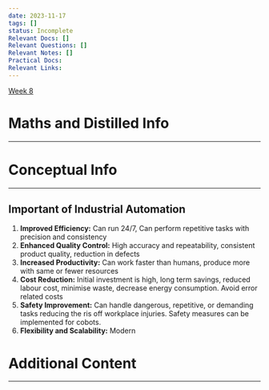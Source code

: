 ```yaml
---
date: 2023-11-17
tags: []
status: Incomplete
Relevant Docs: []
Relevant Questions: []
Relevant Notes: []
Practical Docs: 
Relevant Links:
---
```

[Week 8](Attachments/Week%208%20Lecture%20Workshop-1.pdf)
# Maths and Distilled Info
---




# Conceptual Info
---

## Important of Industrial Automation
1. **Improved Efficiency:** Can run 24/7, Can perform repetitive tasks with precision and consistency
2. **Enhanced Quality Control:** High accuracy and repeatability, consistent product quality, reduction in defects
3. **Increased Productivity:** Can work faster than humans, produce more with same or fewer resources
4. **Cost Reduction:** Initial investment is high, long term savings, reduced labour cost, minimise waste, decrease energy consumption. Avoid error related costs
5. **Safety Improvement:** Can handle dangerous, repetitive, or demanding tasks reducing the ris off workplace injuries. Safety measures can be implemented for cobots.
6. **Flexibility and Scalability:** Modern 



# Additional Content
---
